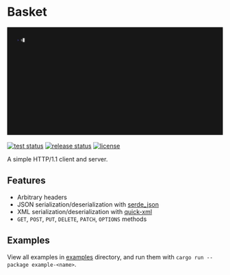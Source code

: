 # Basket

[![cli animation](docs/cli.gif)](docs/cli.tape)

[![test status](https://github.com/matteopolak/basket/actions/workflows/ci.yml/badge.svg)](.github/workflows/ci.yml)
[![release status](https://github.com/matteopolak/basket/actions/workflows/release.yml/badge.svg)](.github/workflows/release.yml)
[![license](https://img.shields.io/github/license/matteopolak/basket.svg)](LICENSE)

A simple HTTP/1.1 client and server.

## Features

- Arbitrary headers
- JSON serialization/deserialization with [serde_json](https://github.com/serde-rs/json)
- XML serialization/deserialization with [quick-xml](https://github.com/tafia/quick-xml)
- `GET`, `POST`, `PUT`, `DELETE`, `PATCH`, `OPTIONS` methods

## Examples

View all examples in [examples](examples) directory, and run them with `cargo run --package example-<name>`.
